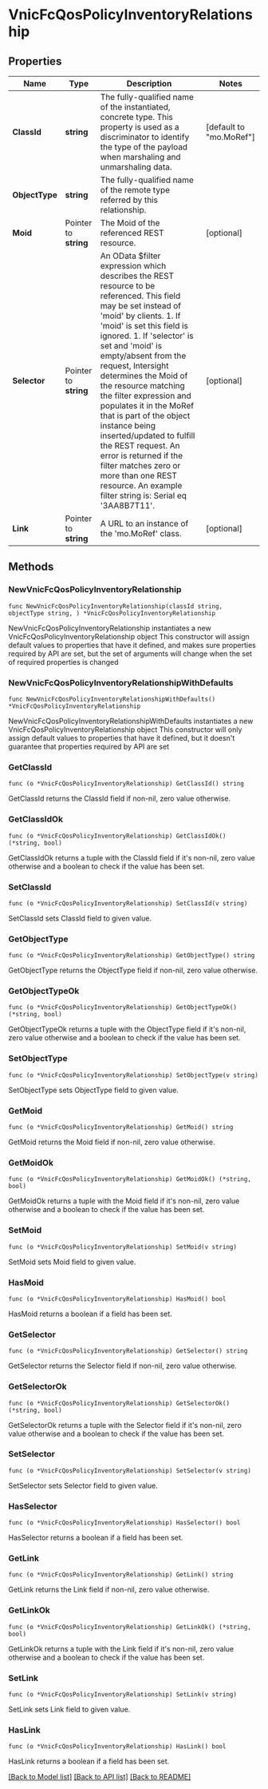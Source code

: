 # VnicFcQosPolicyInventoryRelationship

## Properties

Name | Type | Description | Notes
------------ | ------------- | ------------- | -------------
**ClassId** | **string** | The fully-qualified name of the instantiated, concrete type. This property is used as a discriminator to identify the type of the payload when marshaling and unmarshaling data. | [default to "mo.MoRef"]
**ObjectType** | **string** | The fully-qualified name of the remote type referred by this relationship. | 
**Moid** | Pointer to **string** | The Moid of the referenced REST resource. | [optional] 
**Selector** | Pointer to **string** | An OData $filter expression which describes the REST resource to be referenced. This field may be set instead of &#39;moid&#39; by clients. 1. If &#39;moid&#39; is set this field is ignored. 1. If &#39;selector&#39; is set and &#39;moid&#39; is empty/absent from the request, Intersight determines the Moid of the resource matching the filter expression and populates it in the MoRef that is part of the object instance being inserted/updated to fulfill the REST request. An error is returned if the filter matches zero or more than one REST resource. An example filter string is: Serial eq &#39;3AA8B7T11&#39;. | [optional] 
**Link** | Pointer to **string** | A URL to an instance of the &#39;mo.MoRef&#39; class. | [optional] 

## Methods

### NewVnicFcQosPolicyInventoryRelationship

`func NewVnicFcQosPolicyInventoryRelationship(classId string, objectType string, ) *VnicFcQosPolicyInventoryRelationship`

NewVnicFcQosPolicyInventoryRelationship instantiates a new VnicFcQosPolicyInventoryRelationship object
This constructor will assign default values to properties that have it defined,
and makes sure properties required by API are set, but the set of arguments
will change when the set of required properties is changed

### NewVnicFcQosPolicyInventoryRelationshipWithDefaults

`func NewVnicFcQosPolicyInventoryRelationshipWithDefaults() *VnicFcQosPolicyInventoryRelationship`

NewVnicFcQosPolicyInventoryRelationshipWithDefaults instantiates a new VnicFcQosPolicyInventoryRelationship object
This constructor will only assign default values to properties that have it defined,
but it doesn't guarantee that properties required by API are set

### GetClassId

`func (o *VnicFcQosPolicyInventoryRelationship) GetClassId() string`

GetClassId returns the ClassId field if non-nil, zero value otherwise.

### GetClassIdOk

`func (o *VnicFcQosPolicyInventoryRelationship) GetClassIdOk() (*string, bool)`

GetClassIdOk returns a tuple with the ClassId field if it's non-nil, zero value otherwise
and a boolean to check if the value has been set.

### SetClassId

`func (o *VnicFcQosPolicyInventoryRelationship) SetClassId(v string)`

SetClassId sets ClassId field to given value.


### GetObjectType

`func (o *VnicFcQosPolicyInventoryRelationship) GetObjectType() string`

GetObjectType returns the ObjectType field if non-nil, zero value otherwise.

### GetObjectTypeOk

`func (o *VnicFcQosPolicyInventoryRelationship) GetObjectTypeOk() (*string, bool)`

GetObjectTypeOk returns a tuple with the ObjectType field if it's non-nil, zero value otherwise
and a boolean to check if the value has been set.

### SetObjectType

`func (o *VnicFcQosPolicyInventoryRelationship) SetObjectType(v string)`

SetObjectType sets ObjectType field to given value.


### GetMoid

`func (o *VnicFcQosPolicyInventoryRelationship) GetMoid() string`

GetMoid returns the Moid field if non-nil, zero value otherwise.

### GetMoidOk

`func (o *VnicFcQosPolicyInventoryRelationship) GetMoidOk() (*string, bool)`

GetMoidOk returns a tuple with the Moid field if it's non-nil, zero value otherwise
and a boolean to check if the value has been set.

### SetMoid

`func (o *VnicFcQosPolicyInventoryRelationship) SetMoid(v string)`

SetMoid sets Moid field to given value.

### HasMoid

`func (o *VnicFcQosPolicyInventoryRelationship) HasMoid() bool`

HasMoid returns a boolean if a field has been set.

### GetSelector

`func (o *VnicFcQosPolicyInventoryRelationship) GetSelector() string`

GetSelector returns the Selector field if non-nil, zero value otherwise.

### GetSelectorOk

`func (o *VnicFcQosPolicyInventoryRelationship) GetSelectorOk() (*string, bool)`

GetSelectorOk returns a tuple with the Selector field if it's non-nil, zero value otherwise
and a boolean to check if the value has been set.

### SetSelector

`func (o *VnicFcQosPolicyInventoryRelationship) SetSelector(v string)`

SetSelector sets Selector field to given value.

### HasSelector

`func (o *VnicFcQosPolicyInventoryRelationship) HasSelector() bool`

HasSelector returns a boolean if a field has been set.

### GetLink

`func (o *VnicFcQosPolicyInventoryRelationship) GetLink() string`

GetLink returns the Link field if non-nil, zero value otherwise.

### GetLinkOk

`func (o *VnicFcQosPolicyInventoryRelationship) GetLinkOk() (*string, bool)`

GetLinkOk returns a tuple with the Link field if it's non-nil, zero value otherwise
and a boolean to check if the value has been set.

### SetLink

`func (o *VnicFcQosPolicyInventoryRelationship) SetLink(v string)`

SetLink sets Link field to given value.

### HasLink

`func (o *VnicFcQosPolicyInventoryRelationship) HasLink() bool`

HasLink returns a boolean if a field has been set.


[[Back to Model list]](../README.md#documentation-for-models) [[Back to API list]](../README.md#documentation-for-api-endpoints) [[Back to README]](../README.md)


